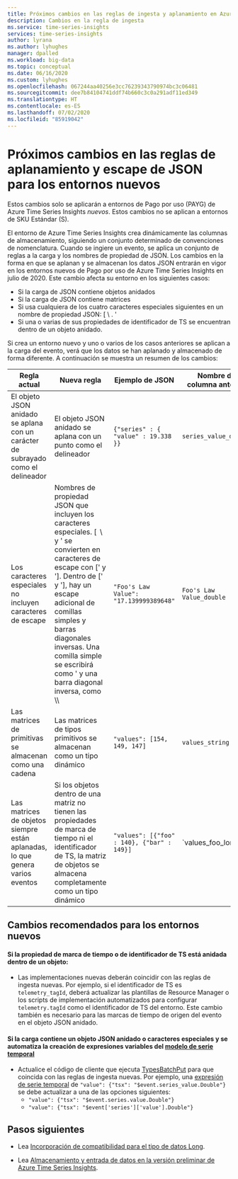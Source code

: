 ```yaml
---
title: Próximos cambios en las reglas de ingesta y aplanamiento en Azure Time Series Insights | Microsoft Docs
description: Cambios en la regla de ingesta
ms.service: time-series-insights
services: time-series-insights
author: lyrana
ms.author: lyhughes
manager: dpalled
ms.workload: big-data
ms.topic: conceptual
ms.date: 06/16/2020
ms.custom: lyhughes
ms.openlocfilehash: 067244aa40256e3cc76239343790974bc3c06481
ms.sourcegitcommit: dee7b84104741ddf74b660c3c0a291adf11ed349
ms.translationtype: HT
ms.contentlocale: es-ES
ms.lasthandoff: 07/02/2020
ms.locfileid: "85919042"
---
```

# <a name="upcoming-changes-to-the-json-flattening-and-escaping-rules-for-new-environments"></a>Próximos cambios en las reglas de aplanamiento y escape de JSON para los entornos nuevos

Estos cambios solo se aplicarán a entornos de Pago por uso (PAYG) de Azure Time Series Insights *nuevos*. Estos cambios no se aplican a entornos de SKU Estándar (S).

El entorno de Azure Time Series Insights crea dinámicamente las columnas de almacenamiento, siguiendo un conjunto determinado de convenciones de nomenclatura. Cuando se ingiere un evento, se aplica un conjunto de reglas a la carga y los nombres de propiedad de JSON. Los cambios en la forma en que se aplanan y se almacenan los datos JSON entrarán en vigor en los entornos nuevos de Pago por uso de Azure Time Series Insights en julio de 2020. Este cambio afecta su entorno en los siguientes casos:

* Si la carga de JSON contiene objetos anidados
*  Si la carga de JSON contiene matrices
*  Si usa cualquiera de los cuatro caracteres especiales siguientes en un nombre de propiedad JSON: [ \ . '
*  Si una o varias de sus propiedades de identificador de TS se encuentran dentro de un objeto anidado.

Si crea un entorno nuevo y uno o varios de los casos anteriores se aplican a la carga del evento, verá que los datos se han aplanado y almacenado de forma diferente. A continuación se muestra un resumen de los cambios:

| Regla actual | Nueva regla | Ejemplo de JSON | Nombre de columna anterior | Nombre de columna nuevo
|---|---| ---| ---|  ---|
| El objeto JSON anidado se aplana con un carácter de subrayado como el delineador |El objeto JSON anidado se aplana con un punto como el delineador  | ``{"series" : { "value" : 19.338 }}`` | `series_value_double` |`series.value_double` |
| Los caracteres especiales no incluyen caracteres de escape | Nombres de propiedad JSON que incluyen los caracteres especiales. [  \ y ' se convierten en caracteres de escape con [' y ']. Dentro de [' y '], hay un escape adicional de comillas simples y barras diagonales inversas. Una comilla simple se escribirá como \' y una barra diagonal inversa, como \\\  | ```"Foo's Law Value": "17.139999389648"``` | `Foo's Law Value_double` | `['Foo\'s Law Value']_double` | 
| Las matrices de primitivas se almacenan como una cadena | Las matrices de tipos primitivos se almacenan como un tipo dinámico  | `"values": [154, 149, 147]` | `values_string`  | `values_dynamic` |
Las matrices de objetos siempre están aplanadas, lo que genera varios eventos | Si los objetos dentro de una matriz no tienen las propiedades de marca de tiempo ni el identificador de TS, la matriz de objetos se almacena completamente como un tipo dinámico | `"values": [{"foo" : 140}, {"bar" : 149}]` | `values_foo_long | values_bar_long` | `values_dynamic` |

## <a name="recommended-changes-for-new-environments"></a>Cambios recomendados para los entornos nuevos

#### <a name="if-your-ts-id-andor-timestamp-property-is-nested-within-an-object"></a>Si la propiedad de marca de tiempo o de identificador de TS está anidada dentro de un objeto:

*  Las implementaciones nuevas deberán coincidir con las reglas de ingesta nuevas. Por ejemplo, si el identificador de TS es `telemetry_tagId`, deberá actualizar las plantillas de Resource Manager o los scripts de implementación automatizados para configurar `telemetry.tagId` como el identificador de TS del entorno. Este cambio también es necesario para las marcas de tiempo de origen del evento en el objeto JSON anidado.

 #### <a name="if-your-payload-contains-nested-json-or-special-characters-and-you-automate-authoring-time-series-model-variable-expressions"></a>Si la carga contiene un objeto JSON anidado o caracteres especiales y se automatiza la creación de expresiones variables del [modelo de serie temporal](.\time-series-insights-update-tsm.md)

*  Actualice el código de cliente que ejecuta [TypesBatchPut](https://docs.microsoft.com/rest/api/time-series-insights/dataaccess(preview)/timeseriestypes/executebatch#typesbatchput) para que coincida con las reglas de ingesta nuevas. Por ejemplo, una [expresión de serie temporal](https://docs.microsoft.com/rest/api/time-series-insights/preview#time-series-expression-and-syntax) de `"value": {"tsx": "$event.series_value.Double"}` se debe actualizar a una de las opciones siguientes:
    * `"value": {"tsx": "$event.series.value.Double"}`
    * `"value": {"tsx": "$event['series']['value'].Double"}`



## <a name="next-steps"></a>Pasos siguientes

- Lea [Incorporación de compatibilidad para el tipo de datos Long](./time-series-insights-long-data-type.md).

- Lea [Almacenamiento y entrada de datos en la versión preliminar de Azure Time Series Insights](./time-series-insights-update-storage-ingress.md).


